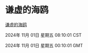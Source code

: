 # 谦虚的海鸥
[谦虚的海鸥](http://219.139.197.74:56308/qxdho/course/base/hotlink/index.php)

2024年 11月 01日 星期五 08:10:01 CST

2024年 11月 01日 星期五 00:10:01 GMT
